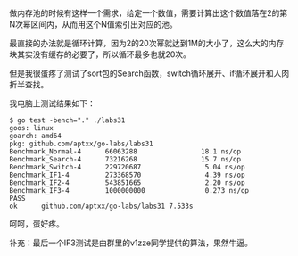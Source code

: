 做内存池的时候有这样一个需求，给定一个数值，需要计算出这个数值落在2的第N次幂区间内，从而用这个N值索引出对应的池。

最直接的办法就是循环计算，因为2的20次幂就达到1M的大小了，这么大的内存块其实没有缓存的必要了，所以循环最多也就20次。

但是我很蛋疼了测试了sort包的Search函数，switch循环展开、if循环展开和人肉折半查找。

我电脑上测试结果如下：

```
$ go test -bench="." ./labs31
goos: linux
goarch: amd64
pkg: github.com/aptxx/go-labs/labs31
Benchmark_Normal-4      66063288                18.1 ns/op
Benchmark_Search-4      73216268                15.7 ns/op
Benchmark_Switch-4      229720687                5.04 ns/op
Benchmark_IF1-4         273368570                4.39 ns/op
Benchmark_IF2-4         543851665                2.20 ns/op
Benchmark_IF3-4         1000000000               0.273 ns/op
PASS
ok      github.com/aptxx/go-labs/labs31 7.533s
```

呵呵，蛋好疼。

补充：最后一个IF3测试是由群里的v1zze同学提供的算法，果然牛逼。